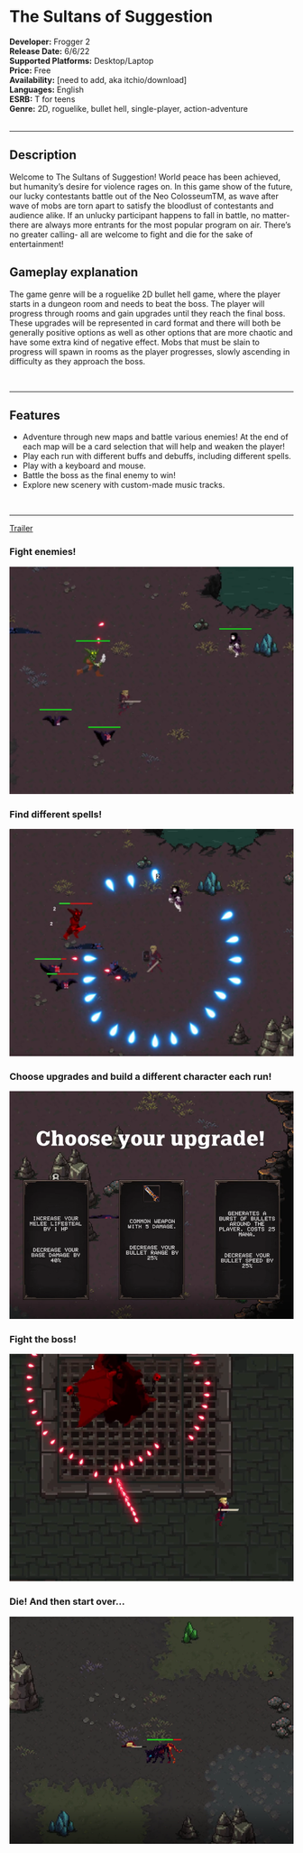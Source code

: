 
# The Sultans of Suggestion

**Developer:** Frogger 2 <br>
**Release Date:** 6/6/22 <br>
**Supported Platforms:** Desktop/Laptop <br>
**Price:** Free <br>
**Availability:** [need to add, aka itchio/download] <br>
**Languages:** English <br>
**ESRB:** T for teens <br>
**Genre:** 2D, roguelike, bullet hell, single-player, action-adventure <br> <br>


-----

## Description 
Welcome to The Sultans of Suggestion! World peace has been achieved, but humanity’s desire for violence rages on. In this game show of the future, our lucky contestants battle out of the Neo ColosseumTM, as wave after wave of mobs are torn apart to satisfy the bloodlust of contestants and audience alike. If an unlucky participant happens to fall in battle, no matter- there are always more entrants for the most popular program on air. There’s no greater calling- all are welcome to fight and die for the sake of entertainment!

## Gameplay explanation 
The game genre will be a roguelike 2D bullet hell game, where the player starts in a dungeon room and
needs to beat the boss. The player will progress through rooms and gain upgrades until they 
reach the final boss. These upgrades will be represented in card format and there will both be generally
positive options as well as other options that are more chaotic and have some extra kind of negative effect.
Mobs that must be slain to progress will spawn in rooms as the player progresses, slowly ascending in
difficulty as they approach the boss.


<br> 

-----

## Features <br>
* Adventure through new maps and battle various enemies! At the end of each map will be a card selection that will help and weaken the player! 
* Play each run with different buffs and debuffs, including different spells. 
* Play with a keyboard and mouse.
* Battle the boss as the final enemy to win!
* Explore new scenery with custom-made music tracks.

<br> 

-----

[Trailer](https://youtu.be/vQLqbzaNdg0)


### Fight enemies! <br>

![alt text](./PresskitImages/image1.png?raw=true)

### Find different spells! <br>

![alt text](./PresskitImages/image3.png?raw=true)

### Choose upgrades and build a different character each run! <br>

![alt text](./PresskitImages/image4.png?raw=true)

### Fight the boss! <br>

![alt text](./PresskitImages/image2.png?raw=true)

### Die! And then start over... <br>

![alt text](./PresskitImages/image5.png?raw=true)

